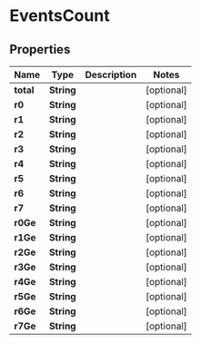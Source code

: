 
# EventsCount

## Properties
Name | Type | Description | Notes
------------ | ------------- | ------------- | -------------
**total** | **String** |  |  [optional]
**r0** | **String** |  |  [optional]
**r1** | **String** |  |  [optional]
**r2** | **String** |  |  [optional]
**r3** | **String** |  |  [optional]
**r4** | **String** |  |  [optional]
**r5** | **String** |  |  [optional]
**r6** | **String** |  |  [optional]
**r7** | **String** |  |  [optional]
**r0Ge** | **String** |  |  [optional]
**r1Ge** | **String** |  |  [optional]
**r2Ge** | **String** |  |  [optional]
**r3Ge** | **String** |  |  [optional]
**r4Ge** | **String** |  |  [optional]
**r5Ge** | **String** |  |  [optional]
**r6Ge** | **String** |  |  [optional]
**r7Ge** | **String** |  |  [optional]



